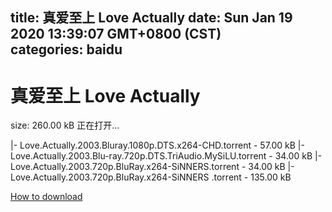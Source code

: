 
title: 真爱至上 Love Actually
date: Sun Jan 19 2020 13:39:07 GMT+0800 (CST)    
categories: baidu
---

# 真爱至上 Love Actually
size: 260.00 kB
 正在打开...
 
|- Love.Actually.2003.Bluray.1080p.DTS.x264-CHD.torrent - 57.00 kB
|- Love.Actually.2003.Blu-ray.720p.DTS.TriAudio.MySiLU.torrent - 34.00 kB
|- Love.Actually.2003.720p.BluRay.x264-SiNNERS.torrent - 34.00 kB
|- Love.Actually.2003.720p.BluRay.x264-SiNNERS .torrent - 135.00 kB

[How to download](https://bpcam.bemobtrk.com/go/2ceec3aa-1ca2-46d6-b9ff-aaa5c184517c?jno=3178)